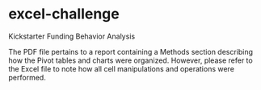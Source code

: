 # excel-challenge
Kickstarter Funding Behavior Analysis

The PDF file pertains to a report containing a Methods section describing how the Pivot tables and charts were organized. However, please refer to the Excel file to note how all cell manipulations and operations were performed. 
